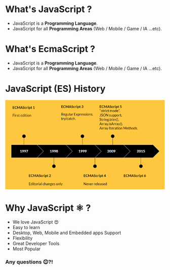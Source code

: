 # What's JavaScript ?
 
- JavaScript is a __Programming Language__.
- JavaScript for all __Programming Areas__ (Web / Mobile / Game / IA ...etc).


# What's EcmaScript ?
 
- JavaScript is a __Programming Language__.
- JavaScript for all __Programming Areas__ (Web / Mobile / Game / IA ...etc).


# JavaScript (ES) History 

<!-- ![JavaScript-History](../assets/img/js-history.png) -->
![ECMAscript-History](../assets/img/es-history.png)


# Why JavaScript ⚛️ ?

- We love JavaScript 😍
- Easy to learn 
- Desktop, Web, Mobile and Embedded apps Support
- Flexibility
- Great Developer Tools
- Most Popular


### Any questions 😊?!

